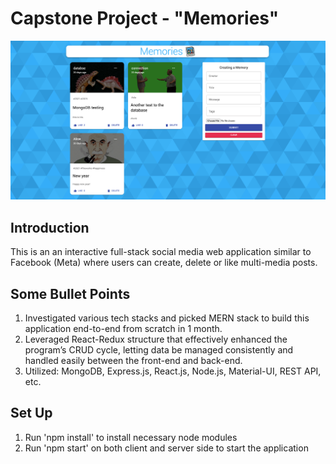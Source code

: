 # Capstone Project - "Memories"

![DisplayMemories](Memories.png)

## Introduction
This is an an interactive full-stack social media web application similar to Facebook (Meta) where users can create, delete or like multi-media posts.

## Some Bullet Points
1. Investigated various tech stacks and picked MERN stack to build this application end-to-end from scratch in 1 month.
2. Leveraged React-Redux structure that effectively enhanced the program’s CRUD cycle, letting data be managed consistently and handled easily between the front-end and back-end.
3. Utilized: MongoDB, Express.js, React.js, Node.js, Material-UI, REST API, etc.

## Set Up
1. Run 'npm install' to install necessary node modules
2. Run 'npm start' on both client and server side to start the application